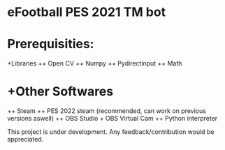 # eFootball PES 2021 TM bot


# Prerequisities:

+Libraries
++ Open CV
++ Numpy
++ Pydirectinput
++ Math

# +Other Softwares
++ Steam
++ PES 2022 steam (recommended, can work on previous versions aswell)
++ OBS Studio + OBS Virtual Cam
++ Python interpreter

This project is under development. Any feedback/contribution would be appreciated.
